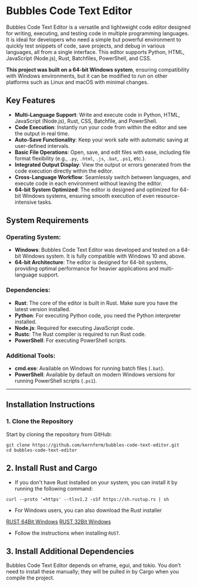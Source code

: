 # Bubbles Code Text Editor

Bubbles Code Text Editor is a versatile and lightweight code editor designed for writing, executing, and testing code in multiple programming languages. It is ideal for developers who need a simple but powerful environment to quickly test snippets of code, save projects, and debug in various languages, all from a single interface. This editor supports Python, HTML, JavaScript (Node.js), Rust, Batchfiles, PowerShell, and CSS.

**This project was built on a 64-bit Windows system**, ensuring compatibility with Windows environments, but it can be modified to run on other platforms such as Linux and macOS with minimal changes.

## Key Features

- **Multi-Language Support**: Write and execute code in Python, HTML, JavaScript (Node.js), Rust, CSS, Batchfile, and PowerShell.
- **Code Execution**: Instantly run your code from within the editor and see the output in real time.
- **Auto-Save Functionality**: Keep your work safe with automatic saving at user-defined intervals.
- **Basic File Operations**: Open, save, and edit files with ease, including file format flexibility (e.g., `.py`, `.html`, `.js`, `.bat`, `.ps1`, etc.).
- **Integrated Output Display**: View the output or errors generated from the code execution directly within the editor.
- **Cross-Language Workflow**: Seamlessly switch between languages, and execute code in each environment without leaving the editor.
- **64-bit System Optimized**: The editor is designed and optimized for 64-bit Windows systems, ensuring smooth execution of even resource-intensive tasks.

## System Requirements

### **Operating System**: 
- **Windows**: Bubbles Code Text Editor was developed and tested on a 64-bit Windows system. It is fully compatible with Windows 10 and above.
- **64-bit Architecture**: The editor is designed for 64-bit systems, providing optimal performance for heavier applications and multi-language support.

### **Dependencies**:
- **Rust**: The core of the editor is built in Rust. Make sure you have the latest version installed.
- **Python**: For executing Python code, you need the Python interpreter installed.
- **Node.js**: Required for executing JavaScript code.
- **Rustc**: The Rust compiler is required to run Rust code.
- **PowerShell**: For executing PowerShell scripts.

### **Additional Tools**:
- **cmd.exe**: Available on Windows for running batch files (`.bat`).
- **PowerShell**: Available by default on modern Windows versions for running PowerShell scripts (`.ps1`).

---

## Installation Instructions

### 1. **Clone the Repository**
   Start by cloning the repository from GitHub:

   ```
   git clone https://github.com/kernferm/bubbles-code-text-editor.git
   cd bubbles-code-text-editor
   ```

## 2. **Install Rust and Cargo**
- If you don't have Rust installed on your system, you can install it by running the following command:

```
curl --proto '=https' --tlsv1.2 -sSf https://sh.rustup.rs | sh
```

- For Windows users, you can also download the Rust installer

[RUST 64Bit Windows](https://static.rust-lang.org/rustup/dist/x86_64-pc-windows-msvc/rustup-init.exe)
[RUST 32Bit Windows](https://static.rust-lang.org/rustup/dist/i686-pc-windows-msvc/rustup-init.exe)
- Follow the instructions when installing `RUST`. 

## 3. **Install Additional Dependencies**
Bubbles Code Text Editor depends on eframe, egui, and tokio. You don’t need to install these manually; they will be pulled in by Cargo when you compile the project.

